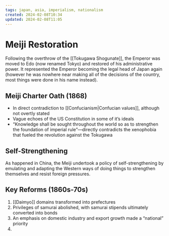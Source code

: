 ```yaml
---
tags: japan, asia, imperialism, nationalism
created: 2024-02-08T10:34
updated: 2024-02-08T11:05
---
```

# Meiji Restoration

Following the overthrow of the [[Tokugawa Shogunate]], the Emperor was moved to Edo (now renamed Tokyo) and restored of his administrative power. It represented the Emperor becoming the legal head of Japan again (however he was nowhere near making all of the decisions of the country, most things were done in his name instead).

## Meiji Charter Oath (1868)

- In direct contradiction to [[Confucianism|Confucian values]], although not overtly stated
- Vague echoes of the US Constitution in some of it’s ideals
- “Knowledge shall be sought throughout the world so as to strengthen the foundation of imperial rule”—directly contradicts the xenophobia that fueled the revolution against the Tokugawa

## Self-Strengthening

As happened in China, the Meiji undertook a policy of self-strengthening by emulating and adapting the Western ways of doing things to strengthen themselves and resist foreign pressures.

## Key Reforms (1860s-70s)

1. [[Daimyo]] domains transformed into prefectures
2. Privileges of samurai abolished, with samurai stipends ultimately converted into bonds
3. An emphasis on domestic industry and export growth made a “national” priority
4. 